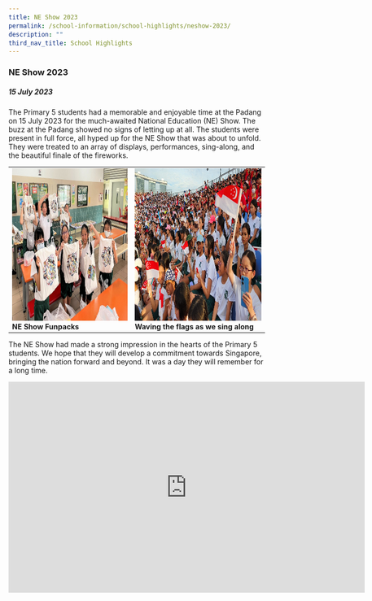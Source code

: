 ```yaml
---
title: NE Show 2023
permalink: /school-information/school-highlights/neshow-2023/
description: ""
third_nav_title: School Highlights
---
```

### NE Show 2023

##### 15 July 2023

The Primary 5 students had a memorable and enjoyable time at the Padang on 15 July 2023 for the much-awaited National Education (NE) Show. The buzz at the Padang showed no signs of letting up at all. The students were present in full force, all hyped up for the NE Show that was about to unfold. They were treated to an array of displays, performances, sing-along, and the beautiful finale of the fireworks. 

<table>
<tbody><tr>
		<td><img alt="neshow01" src="/images/NE%20Show%202023/happy%20with%20our%20fun%20packs.JPG" style="width:450px;height:300px;"><b>NE Show Funpacks</b></td>
		<td><img alt="neshow02" src="/images/NE%20Show%202023/waving%20the%20flags%20as%20we%20sing%20along.jpg" style="width:450px;height:300px;"><b>Waving the flags as we sing along</b></td>
</tr></tbody></table>

The NE Show had made a strong impression in the hearts of the Primary 5 students. We hope that they will develop a commitment towards Singapore, bringing the nation forward and beyond. It was a day they will remember for a long time. 

<center><iframe allowfullscreen="" allow="accelerometer; autoplay; clipboard-write; encrypted-media; gyroscope; picture-in-picture; web-share" frameborder="0" title="YouTube video player" src="https://www.youtube.com/embed/u5rwQep3PWI?si=dV1xgO18YH6uSFMD" height="415" width="700"></iframe></center>
